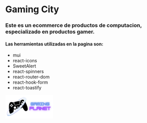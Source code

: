 # Gaming City
### Este es un ecommerce de productos de computacion, especializado en productos gamer.
#### Las herramientas utilizadas en la pagina son:
- mui
- react-icons
- SweetAlert
- react-spinners
- react-router-dom
- react-hook-form
- react-toastify


![](/public/GPLogo.png)


